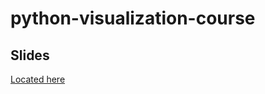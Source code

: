 ﻿# python-visualization-course

## Slides

[Located here](https://github.com/jcbowyer/python-visualization-course/blob/main/Python%20for%20Data%20Visualizations%202024.pdf)
